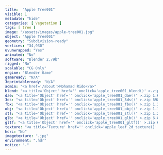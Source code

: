 ```yaml
---
title:  "Apple Tree001"
visible: 1
metadate: "hide"
categories: [ Vegetation ]
tags: [ tree ]
image: "/assets/images/apple-tree001.jpg"
object: "Apple Tree001"
geometry: "Subdivision-ready"
vertices: "34,930"
uvunwrapped: "Yes"
animated: "No"
software: "Blender 2.79b"
rigged: "No"
scalable: "CG Only"
engine: "Blender Game"
gameready: "N/A"
3dprintableready: "N/A"
admin: "<a href='/about'>Mohamad Rido</a>"
blend: "<a title='Object' href='' onclick='apple_tree001_blend()' >.zip 18.5 MB</a>"
dae: "<a title='Object' href='' onclick='apple_tree001_dae()' >.zip 1.6 MB</a>"
3ds: "<a title='Object' href='' onclick='apple_tree001_3ds()' >.zip 698.6 kB</a>"
fbx: "<a title='Object' href='' onclick='apple_tree001_fbx()' >.zip 1.3 MB</a>"
obj: "<a title='Object' href='' onclick='apple_tree001_obj()' >.zip 1.1 MB</a>"
stl: "<a title='Object' href='' onclick='apple_tree001_stl()' >.zip 1.2 MB</a>"
glb: "<a title='Object' href='' onclick='apple_tree001_glb()' >.zip 6.8 MB</a>"
gltf: "<a title='Object' href='' onclick='apple_tree001_gltf()' >.zip 6.9 MB</a>"
texture: "<a title='Texture' href='' onclick='apple_leaf_2d_texture()' >appleleaf2d</a>"
hdri: "No"
imagetexture: ".jpg"
environment: ".hdr"
notice: "-"
---
```

